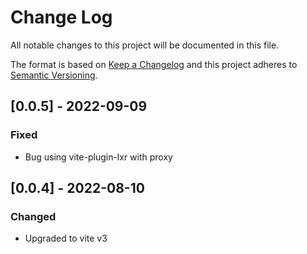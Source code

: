 # Change Log
All notable changes to this project will be documented in this file.
 
The format is based on [Keep a Changelog](http://keepachangelog.com/)
and this project adheres to [Semantic Versioning](http://semver.org/).

## [0.0.5] - 2022-09-09

### Fixed
- Bug using vite-plugin-lxr with proxy

## [0.0.4] - 2022-08-10

### Changed
- Upgraded to vite v3
